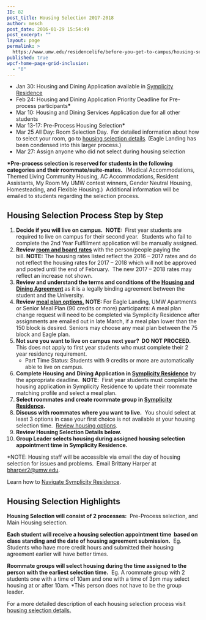 ```yaml
---
ID: 82
post_title: Housing Selection 2017-2018
author: mesch
post_date: 2016-01-29 15:54:49
post_excerpt: ""
layout: page
permalink: >
  https://www.umw.edu/residencelife/before-you-get-to-campus/housing-selection/
published: true
wpcf-home-page-grid-inclusion:
  - "0"
---
```

<ul>
 	<li>Jan 30: Housing and Dining Application available in <a href="https://umw-residence.symplicity.com/">Symplicity Residence</a></li>
 	<li>Feb 24: Housing and Dining Application Priority Deadline for Pre-process participants<strong>*</strong></li>
 	<li>Mar 10: Housing and Dining Services Application due for all other students</li>
 	<li>Mar 13-17: Pre-Process Housing Selection<strong>*</strong></li>
 	<li>Mar 25 All Day: Room Selection Day.  For detailed information about how to select your room, go to <a href="http://www.umw.edu/residencelife/before-you-get-to-campus/housing-selection/details/">housing selection details</a>. (Eagle Landing has been condensed into this larger process.)</li>
 	<li>Mar 27: Assign anyone who did not select during housing selection</li>
</ul>
<strong>*Pre-process selection is reserved for students in the following categories and their roommate/suite-mates.</strong>  (Medical Accommodations, Themed Living Community Housing, AC Accommodations, Resident Assistants, My Room My UMW contest winners, Gender Neutral Housing, Homesteading, and Flexible Housing.)  Additional information will be emailed to students regarding the selection process.
<h2>Housing Selection Process Step by Step</h2>
<ol>
 	<li><strong>Decide if you will live on campus.</strong>  <strong>NOTE:</strong><strong> </strong> First year students are required to live on campus for their second year.  Students who fail to complete the 2nd Year Fulfillment application will be manually assigned.</li>
 	<li><strong>Review <a href="http://www.umw.edu/residencelife/before-you-get-to-campus/housing-selection/rates/">room and board rates</a></strong> with the person/people paying the bill. <strong>NOTE:</strong> The housing rates listed reflect the 2016 – 2017 rates and do not reflect the housing rates for 2017 – 2018 which will not be approved and posted until the end of February.  The new 2017 – 2018 rates may reflect an increase not shown.</li>
 	<li><strong>Review and understand the terms and conditions of the <a href="http://www.umw.edu/residencelife/before-you-get-to-campus/services-agreement/">Housing and Dining Agreement</a> </strong>as it is a legally binding agreement between the student and the University.</li>
 	<li><strong>Review <a href="https://umw.sodexomyway.com/dining-plans/index.html">meal plan options.</a> NOTE: </strong>F<span class="s2">or Eagle Landing, UMW Apartments or Senior Meal Plan (90 credits or more) participants: A meal plan change request will need to be completed via Symplicity Residence after assignments are emailed out in late March, if a meal plan lower than the 150 block is desired. Seniors may choose any meal plan between the 75 block and Eagle plan.</span></li>
 	<li><strong>Not sure you want to live on campus next year?  DO NOT PROCEED.</strong><strong>  </strong>This does not apply to first year students who must complete their 2 year residency requirement.
<ul>
 	<li>Part Time Status: Students with 9 credits or more are automatically able to live on campus.</li>
</ul>
</li>
 	<li><strong>Complete Housing and Dining Application in <a href="https://umw-residence.symplicity.com/">Symplicity Residence</a></strong> by the appropriate deadline.  <strong>NOTE</strong>:  First year students must complete the housing application in Symplicity Residence to update their roommate matching profile and select a meal plan.</li>
 	<li><strong>Select roommates and create roommate group in <a href="https://umw-residence.symplicity.com/">Symplicity Residence</a>.  </strong></li>
 	<li><strong>Discuss with roommates where you want to live.</strong>  You should select at least 3 options in case your first choice is not available at your housing selection time.  <a href="http://www.umw.edu/residencelife/residence-halls/">Review housing options</a>.</li>
 	<li><strong>Review Housing Selection Details below.</strong></li>
 	<li><strong>Group Leader selects housing during assigned housing selection appointment time in Symplicity Residence.</strong></li>
</ol>
*NOTE: Housing staff will be accessible via email the day of housing selection for issues and problems.  Email Brittany Harper at <a href="mailto:bharper2@umw.edu">bharper2@umw.edu</a>.

Learn how to <a href="http://www.umw.edu/residencelife/before-you-get-to-campus/housing-selection/navigating-symplicity/">Navigate Symplicity Residence</a>.
<h2>Housing Selection Highlights</h2>
<strong>Housing Selection will consist of 2 processes:</strong>  Pre-Process selection, and Main Housing selection.

<strong>Each student will receive a housing selection appointment time  based on class standing and the date of housing agreement submission.</strong>  Eg.  Students who have more credit hours and submitted their housing agreement earlier will have better times.

<strong>Roommate groups will select housing during the time assigned to the person with the earliest selection time.</strong>  Eg. A roommate group with 2 students one with a time of 10am and one with a time of 3pm may select housing at or after 10am. *This person does not have to be the group leader.

For a more detailed description of each housing selection process visit <a href="http://www.umw.edu/residencelife/before-you-get-to-campus/housing-selection/details/">housing selection details.</a>